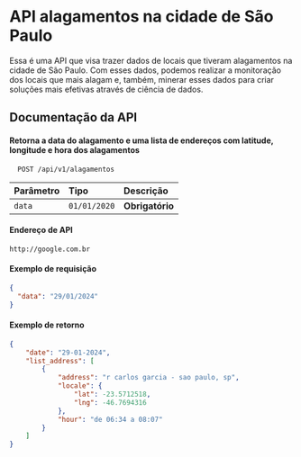 # API alagamentos na cidade de São Paulo

Essa é uma API que visa trazer dados de locais que tiveram alagamentos na cidade de São Paulo. Com esses dados, podemos realizar a monitoração dos locais que mais alagam e, também, minerar esses dados para criar soluções mais efetivas através de ciência de dados.

## Documentação da API

#### Retorna a data do alagamento e uma lista de endereços com latitude, longitude e hora dos alagamentos

```http
  POST /api/v1/alagamentos
```

| Parâmetro   | Tipo       | Descrição                           |
| :---------- | :--------- | :---------------------------------- |
| `data` | `01/01/2020` | **Obrigatório** |

#### Endereço de API

```url
http://google.com.br
```

#### Exemplo de requisição

```JSON
{
  "data": "29/01/2024"
}

```

#### Exemplo de retorno
```JSON
{
    "date": "29-01-2024",
    "list_address": [
        {
            "address": "r carlos garcia - sao paulo, sp",
            "locale": {
                "lat": -23.5712518,
                "lng": -46.7694316
            },
            "hour": "de 06:34 a 08:07"
        }
    ]
}
```
